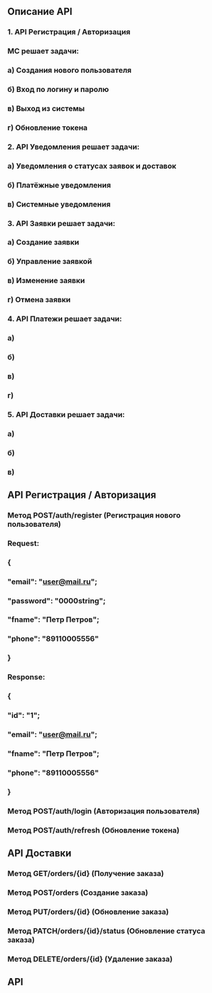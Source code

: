 ## Описание API
### 1. API Регистрация / Авторизация
### МС решает задачи:
### а) Создания нового пользователя
### б) Вход по логину и паролю
### в) Выход из системы
### г) Обновление токена

### 2. API Уведомления решает задачи:
### а) Уведомления о статусах заявок и доставок
### б) Платёжные уведомления
### в) Системные уведомления

### 3. API Заявки решает задачи:
### а) Создание заявки
### б) Управление заявкой
### в) Изменение заявки
### г) Отмена заявки

### 4. API Платежи решает задачи:
### а) 
### б)
### в)
### г)

### 5. API Доставки решает задачи:
### а)
### б)
### в)

## API Регистрация / Авторизация

### Метод POST/auth/register (Регистрация нового пользователя)
### Request:
### {
### "email": "user@mail.ru";
### "password": "0000string";
### "fname": "Петр Петров";
### "phone": "89110005556"
### }

### Response:
### {
### "id": "1";
### "email": "user@mail.ru";
### "fname": "Петр Петров";
### "phone": "89110005556"
### }

### Метод POST/auth/login (Авторизация пользователя)

### Метод POST/auth/refresh (Обновление токена)


## API Доставки 

### Метод GET/orders/{id} (Получение заказа)

### Метод POST/orders (Создание заказа)

### Метод PUT/orders/{id} (Обновление заказа)

### Метод PATCH/orders/{id}/status (Обновление статуса заказа)

### Метод DELETE/orders/{id} (Удаление заказа)

## API 
